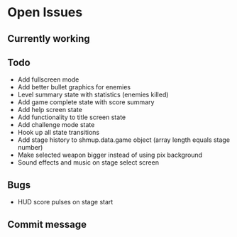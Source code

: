 # Open Issues

## Currently working

## Todo

- Add fullscreen mode
- Add better bullet graphics for enemies
- Level summary state with statistics (enemies killed)
- Add game complete state with score summary
- Add help screen state
- Add functionality to title screen state
- Add challenge mode state
- Hook up all state transitions
- Add stage history to shmup.data.game object (array length equals stage number)
- Make selected weapon bigger instead of using pix background
- Sound effects and music on stage select screen

## Bugs

- HUD score pulses on stage start

## Commit message

